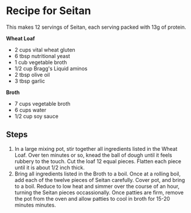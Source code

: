 # Recipe for Seitan 

This makes 12 servings of Seitan, each serving packed with 13g of protein.

**Wheat Loaf**
* 2 cups vital wheat gluten
* 6 tbsp nutritional yeast
* 1 cub vegetable broth
* 1/2 cup Bragg's Liquid aminos
* 2 tbsp olive oil
* 3 tbsp garlic

**Broth**
* 7 cups vegetable broth
* 6 cups water
* 1/2 cup soy sauce

## Steps
1. In a large mixing pot, stir together all ingredients listed in the Wheat Loaf. Over ten minutes or so, knead the ball of dough until it feels rubbery to the touch. Cut the loaf 12 equal pieces. Flatten each piece until it is about 1/2 inch thick.
2. Bring all ingredients listed in the Broth to a boil. Once at a rolling boil, add each of the twelve pieces of Seitan carefully. Cover pot, and bring to a boil. Reduce to low heat and simmer over the course of an hour, turning the Seitan pieces occassionally. Once patties are firm, remove the pot from the oven and allow patties to cool in broth for 15-20 minutes minutes.



